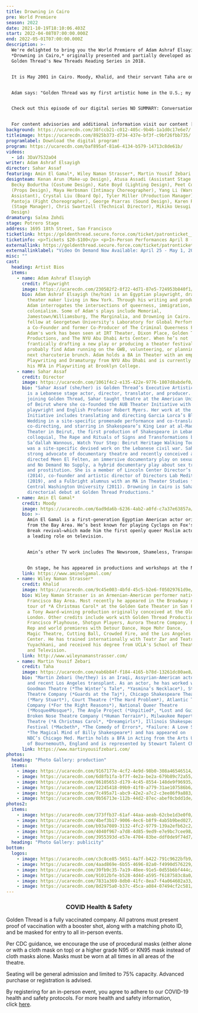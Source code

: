 ```yaml
---
title: Drowning in Cairo
pre: World Premiere
season: 2022
date: 2021-10-19T18:10:06.403Z
start: 2022-04-08T07:00:00.000Z
end: 2022-05-01T07:00:00.000Z
description: >-
  We're delighted to bring you the World Premiere of Adam Ashraf Elsayigh’s
  *Drowning in Cairo,* originally presented and partially developed as part of
  Golden Thread's New Threads Reading Series in 2018.


  It is May 2001 in Cairo. Moody, Khalid, and their servant Taha are on the Queen Boat, a gay nightclub docked on the Nile. When an unexpected police raid results in the arrest and public humiliation of the attendees, the lives of these young men are altered forever. **Adam Ashraf Elsayigh’s** debut production weaves budding romances, class differences, and familial expectations into a loving portrait of three men who all struggle to rebuild their lives against all odds.


  Adam says: "Golden Thread was my first artistic home in the U.S.; my experience workshopping an early draft of Drowning in Cairo at Golden Thread showed me that there was a space for my voice and artistry in this country. That the same play gets to have its world premiere here, four years later, especially under the brilliant direction and artistry of Sahar Assaf, feels like a true blessing and homecoming."


  Check out this episode of our digital series NO SUMMARY: Conversations with Artists Who Don’t Fit in a Box, which featured Adam in conversation with Drowning in Cairo director and Golden Thread Executive Artistic Director Sahar Assaf on December 3, 2021, to learn more.


  For content advisories and additional information visit our content [guide](https://goldenthread.org/posts/content-guide/).
background: https://ucarecdn.com/38fccb21-c012-405c-9b46-1a1d0c17e6e7/
titleimage: https://ucarecdn.com/8925b373-d734-437e-bf3f-c9bf26fbb735/
programlabel: Download the digital program!
program: https://ucarecdn.com/baf895af-81a6-4134-b579-14713c8de61b/
videos:
  - id: 3DaV7S32aO4
writer: Adam Ashraf Elsayigh
director: Sahar Assaf
featuring: Amin El Gamal*, Wiley Naman Strasser*, Martin Yousif Zebari
designteam: Kenan Arun (Make-up Design), Atusa Assadi (Assistant Stage Manager),
  Becky Bodurtha (Costume Design), Kate Boyd (Lighting Design), Peet Cocke
  (Props Design), Maya Herbsman (Intimacy Choreographer), Yang Li (Wardrobe
  Assistant), Crystal Liu (Board Op), Tyler Miller (Production Manager), Carla
  Pantoja (Fight Choreographer), George Psarras (Sound Design), Karen Runk*
  (Stage Manager), Chris Swartzell (Technical Director), Mikiko Uesugi (Set
  Design)
dramaturg: Salma Zohdi
stage: Potrero Stage
address: 1695 18th Street, San Francisco
ticketlink: https://goldenthread.secure.force.com/ticket/patronticket__publicticketapp#/
ticketinfo: <p>Tickets $20-$100</p> <p>In-Person Performances April 8 - May 1, 2022</p>
externallink: https://goldenthread.secure.force.com/ticket/patronticket__publicticketapp#/instances/a0F3Z00000txLuyUAE
externallinklabel: "Video On Demand Now Available: April 25 - May 1, 2022"
misc: ""
cast:
  heading: Artist Bios
  items:
    - name: Adam Ashraf Elsayigh
      credit: Playwright
      image: https://ucarecdn.com/230582f2-8f22-4d71-87e5-724953b840f1/
      bio: Adam Ashraf Elsayigh (he/him) is an Egyptian playwright, dramaturg, and
        theater maker living in New York. Through his writing and producing,
        Adam interrogates the intersections of queerness, immigration, and
        colonialism. Some of Adam's plays include Memorial,
        Jamestown/Williamsburg, The Marginalia, and Drowning in Cairo. Adam is a
        fellow at Georgetown University's Laboratory for Global Performance and
        a Co-Founder and former Co-Producer of The Criminal Queerness Festival.
        Adam's work has been seen at IRT Theater, Dixon Place, Golden Thread
        Productions, and The NYU Abu Dhabi Arts Center. When he’s not
        frantically drafting a new play or producing a theater festival, you can
        probably find Adam running on the GWB, volunteering, or planning his
        next charcuterie brunch. Adam holds a BA in Theater with an emphasis in
        Playwriting and Dramaturgy from NYU Abu Dhabi and is currently pursuing
        his MFA in Playwriting at Brooklyn College.
    - name: Sahar Assaf
      credit: Director
      image: https://ucarecdn.com/1061f4c2-e135-422e-9776-1807d8abdef0/
      bio: "Sahar Assaf (she/her) is Golden Thread’s Executive Artistic Director. She
        is a Lebanese stage actor, director, translator, and producer. Before
        joining Golden Thread, Sahar taught theatre at the American University
        of Beirut where she co-founded the AUB Theater Initiative with
        playwright and English Professor Robert Myers. Her work at the Theater
        Initiative includes translating and directing Garcia Lorca’s Blood
        Wedding in a site-specific promenade performance and co-translating,
        co-directing, and starring in Shakespeare’s King Lear at al-Madina
        Theater in Beirut, the first production of Shakespeare in Lebanese
        colloquial, The Rape and Rituals of Signs and Transformations by
        Sa’dallah Wannous, Watch Your Step: Beirut Heritage Walking Tour which
        was a site-specific devised work on the Lebanese civil war. Sahar is a
        strong advocate of documentary theatre and recently conceived and
        directed Meen El Felten, an immersive documentary play on sexual assault
        and No Demand No Supply, a hybrid documentary play about sex trafficking
        and prostitution. She is a member of Lincoln Center Director’s Lab
        (2014), co-founder and artistic director of Directors Lab Mediterranean
        (2019), and a Fulbright alumnus with an MA in Theater Studies from
        Central Washington University (2011). Drowning in Cairo is Sahar’s
        directorial debut at Golden Thread Productions."
    - name: Amin El Gamal*
      credit: Moody
      image: https://ucarecdn.com/6ad9da6b-6236-4ab2-a0fd-c7a37e63857a/
      bio: >-
        Amin El Gamal is a first-generation Egyptian American actor originally
        from the Bay Area. He’s best known for playing Cyclops on Fox's Prison
        Break revival—which made him the first openly queer Muslim actor to play
        a leading role on television. 


        Amin’s other TV work includes The Newsroom, Shameless, Transparent, The Librarians, Everything's Gonna Be Okay, and Good Trouble. His film work includes Message from the King (opposite Chadwick Boseman), Namour, First Love, the upcoming Spring Bloom, and the gay Muslim rom-com Breaking Fast (now on Hulu). 


        On stage, he has appeared in productions and workshops at the NY Public Theater, Cincinnati Playhouse in the Park, Musical Theatre West, A Noise Within, and the Pasadena Playhouse. He is a graduate of Stanford and USC's MFA in Acting Program.
      link: https://www.aminelgamal.com/
    - name: Wiley Naman Strasser*
      credit: Khalid
      image: https://ucarecdn.com/9c45e003-4bfd-45c5-b2e6-f05029761d9e/
      bio: Wiley Naman Strasser is an Armenian-American performer native to the San
        Francisco Bay Area. Most recently he appeared in the Broadway national
        tour of *A Christmas Carol* at the Golden Gate Theater in San Francisco,
        a Tony Award-winning production originally conceived at the Old Vic in
        London. Other credits include work with Golden Thread Productions, San
        Francisco Playhouse, Shotgun Players, Aurora Theatre Company, Berkeley
        Rep and world premieres with Detour Dance, Hope Mohr Dance, 
        Magic Theatre, Cutting Ball, Crowded Fire, and the Los Angeles Theater
        Center. He has trained internationally with Teatr Zar and Teatro
        Yuyachkani, and received his degree from UCLA's School of Theater, Film
        and Television.
      link: http://www.wileynamanstrasser.com/
    - name: Martin Yousif Zebari
      credit: Taha
      image: https://ucarecdn.com/eab6b84f-f184-4165-b78d-13261dc80ae8/-/crop/1840x1306/119,0/-/preview/
      bio: "Martin Zebari (he/they) is an Iraqi, Assyrian-American actor, playwright
        and recent Los Angeles transplant. As an actor, he has worked with
        Goodman Theatre (*The Winter’s Tale*, *Yasmina’s Necklace*), Steppenwolf
        Theatre Company (*Guards at the Taj*), Chicago Shakespeare Theatre
        (*Mary Stuart*), Court Theatre (*The Hard Problem*), Atlantic Theatre
        Company (*For the Right Reasons*), National Queer Theatre
        (*Mosque4Mosque*), The Angle Project (*Unpitied*, *Lost and Guided*),
        Broken Nose Theatre Company (*Human Terrain*), Milwaukee Repertory
        Theatre (*A Christmas Carol*, *Dreamgirls*), Illinois Shakespeare
        Festival (*Macbeth*, *The Comedy of Errors*, *Failure: A Love Story*,
        *The Magical Mind of Billy Shakespeare*) and has appeared on
        NBC’s Chicago Med. Martin holds a BFA in Acting from the Arts University
        of Bournemouth, England and is represented by Stewart Talent Chicago."
      link: https://www.martinyousifzebari.com/
photos:
  heading: "Photo Gallery: production"
  items:
    - image: https://ucarecdn.com/9167177e-4cf2-4e9d-98b0-308a46546514/
    - image: https://ucarecdn.com/6d8fb1fa-bf7f-4e2a-be2a-679b89c72a55/
    - image: https://ucarecdn.com/86105653-d179-4c45-8554-148de9f96935/
    - image: https://ucarecdn.com/12245418-09b9-41f0-a779-31ae107586b6/
    - image: https://ucarecdn.com/7c495a71-abc9-42e2-a7c2-c3ee86f9a883/
    - image: https://ucarecdn.com/0b56713e-112b-44d2-87ec-abef0cbdd1de/
photos2:
  items:
    - image: https://ucarecdn.com/373ffb37-61af-44aa-aeab-62cbe1d3e0f0/
    - image: https://ucarecdn.com/4bef3b17-9006-4ec6-b8f9-4ab5b9bed027/
    - image: https://ucarecdn.com/b93a7089-3132-4fc2-9779-139a2efb62c2/
    - image: https://ucarecdn.com/4040f967-a7d8-4d85-9ed9-e7e9bc7cee98/
    - image: https://ucarecdn.com/3955393d-e57e-4704-83be-ddf0de9f74d7/
  heading: "Photo Gallery: publicity"
bottom:
  logos:
    - image: https://ucarecdn.com/c3c8ce85-5651-4a7f-b422-791c9622bfb9/
    - image: https://ucarecdn.com/4aad869e-6b55-4696-82a0-f4990d576229/
    - image: https://ucarecdn.com/39fb9c35-7a19-48ee-91e5-0d55b6bf444c/
    - image: https://ucarecdn.com/91012bfe-b528-4d4d-a595-f6187583c8a0/
    - image: https://ucarecdn.com/7831a369-8db0-41fc-8ea7-f4a064602a33/
    - image: https://ucarecdn.com/8d2975a0-b37c-45ca-a084-07494cf2c581/
---
```

### <center>COVID Health & Safety</center>

Golden Thread is a fully vaccinated company. All patrons must present proof of vaccination with a booster shot, along with a matching photo ID, and be masked for entry to all in-person events.

Per CDC guidance, we encourage the use of procedural masks (either alone or with a cloth mask on top) or a higher grade N95 or KN95 mask instead of cloth masks alone. Masks must be worn at all times in all areas of the theatre.

Seating will be general admission and limited to 75% capacity. Advanced purchase or registration is advised.

By registering for an in-person event, you agree to adhere to our COVID-19 health and safety protocols. For more health and safety information, click [here](https://goldenthread.org/posts/health-safety-protocols/).